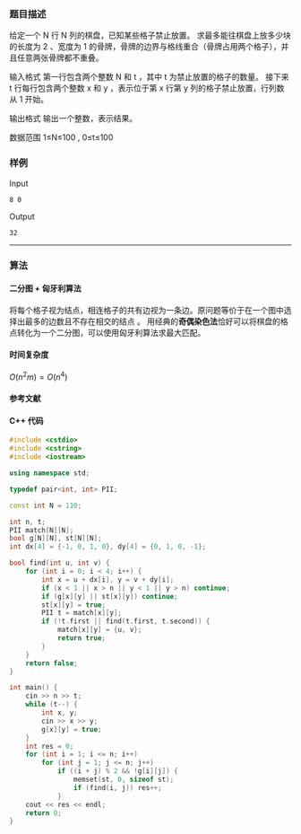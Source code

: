 ### 题目描述

给定一个  N  行  N  列的棋盘，已知某些格子禁止放置。
求最多能往棋盘上放多少块的长度为  2 、宽度为  1  的骨牌，骨牌的边界与格线重合（骨牌占用两个格子），并且任意两张骨牌都不重叠。

输入格式
第一行包含两个整数  N  和  t ，其中  t  为禁止放置的格子的数量。
接下来  t  行每行包含两个整数  x  和  y ，表示位于第  x  行第  y  列的格子禁止放置，行列数从  1  开始。

输出格式
输出一个整数，表示结果。

数据范围
1≤N≤100 ,
0≤t≤100

### 样例

Input

```
8 0
```

Output

```
32
```

----------

### 算法
#### 二分图 + 匈牙利算法

将每个格子视为结点，相连格子的共有边视为一条边。原问题等价于在一个图中选择出最多的边数且不存在相交的结点 。
用经典的**奇偶染色法**恰好可以将棋盘的格点转化为一个二分图，可以使用匈牙利算法求最大匹配。

#### 时间复杂度

$O(n ^ 2 m) = O(n ^ 4)$

#### 参考文献

#### C++ 代码

``` cpp
#include <cstdio>
#include <cstring>
#include <iostream>

using namespace std;

typedef pair<int, int> PII;

const int N = 110;

int n, t;
PII match[N][N];
bool g[N][N], st[N][N];
int dx[4] = {-1, 0, 1, 0}, dy[4] = {0, 1, 0, -1};

bool find(int u, int v) {
    for (int i = 0; i < 4; i++) {
        int x = u + dx[i], y = v + dy[i];
        if (x < 1 || x > n || y < 1 || y > n) continue;
        if (g[x][y] || st[x][y]) continue;
        st[x][y] = true;
        PII t = match[x][y];
        if (!t.first || find(t.first, t.second)) {
            match[x][y] = {u, v};
            return true;
        }
    }
    return false;
}

int main() {
    cin >> n >> t;
    while (t--) {
        int x, y;
        cin >> x >> y;
        g[x][y] = true;
    }
    int res = 0;
    for (int i = 1; i <= n; i++)
        for (int j = 1; j <= n; j++)
            if ((i + j) % 2 && !g[i][j]) {
                memset(st, 0, sizeof st);
                if (find(i, j)) res++;
            }
    cout << res << endl;
    return 0;
}
```